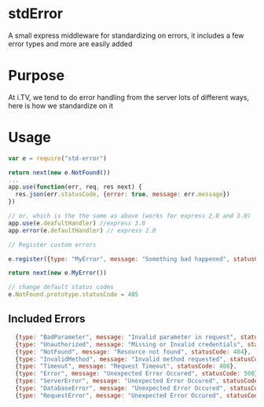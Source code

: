stdError
========

A small express middleware for standardizing on errors, it includes a few error types and more are easily added

# Purpose
At i.TV, we tend to do error handling from the server lots of different ways, here is how we standardize on it

# Usage
```JavaScript
var e = require("std-error")

return next(new e.NotFound())
...
app.use(function(err, req, res next) {
  res.json(err.statusCode, {error: true, message: err.message})
})

// or, which is the the same as above (works for express 2.0 and 3.0)
app.use(e.deafultHandler) //express 3.0
app.error(e.defaultHandler) // express 2.0

// Register custom errors

e.register({type: "MyError", message: "Something bad happened", statusCode: 9000})

return next(new e.MyError())

// change default status codes
e.NotFound.prototype.statusCode = 405
```

## Included Errors
```JavaScript
  {type: "BadParameter", message: "Invalid parameter in request", statusCode: 400},
  {type: "Unauthorized", message: "Missing or Invalid credentials", statusCode: 401},
  {type: "NotFound", message: "Resource not found", statusCode: 404},
  {type: "InvalidMethod", message: "Invalid method requested", statusCode: 405},
  {type: "Timeout", message: "Request Timeout", statusCode: 408},
  {type: "Error", message: "Unexpected Error Occured", statusCode: 500},
  {type: "ServerError", message: "Unexpected Error Occured", statusCode: 500},
  {type: "DatabaseError", message: "Unexpected Error Occured", statusCode: 500},
  {type: "RequestError", message: "Unexpected Error Occured", statusCode: 500}
```
